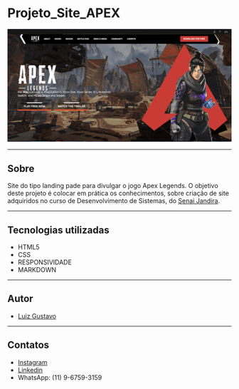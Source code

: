 # Projeto_Site_APEX

![img](./img/site.PNG)

---

## Sobre
Site do tipo landing pade para
divulgar o jogo Apex Legends.
O objetivo deste projeto é colocar 
em prática os conhecimentos, sobre
criação de site adquiridos no curso
de Desenvolvimento de Sistemas, do 
[Senai Jandira](https://jandira.sp.senai.br/).

---
## Tecnologias utilizadas
- HTML5
- CSS
- RESPONSIVIDADE
- MARKDOWN

---
## Autor
- [Luiz Gustavo](https://github.com/luizgustavo2006)

---
## Contatos
- [Instagram](https://www.instagram.com/luyz.dev/)
- [Linkedin](https://www.linkedin.com/in/luyz-dev)
- WhatsApp: (11) 9-6759-3159
